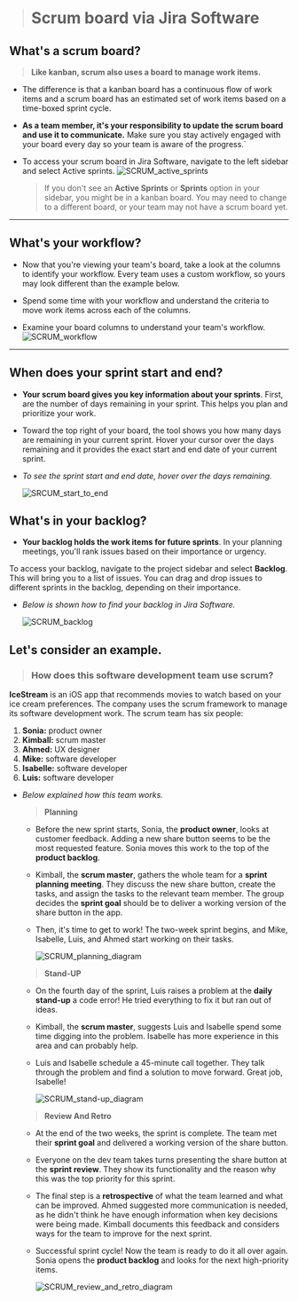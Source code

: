 > # Scrum board via Jira Software

## **What's a scrum board?**

> **Like kanban, scrum also uses a board to manage work items.**

- The difference is that a kanban board has a continuous flow of work items and a scrum board has an estimated set of work items based on a time-boxed sprint cycle.

- **As a team member, it's your responsibility to update the scrum board and use it to communicate.** Make sure you stay actively engaged with your board every day so your team is aware of the progress.`

- To access your scrum board in Jira Software, navigate to the left sidebar and select Active sprints.
    ![SCRUM_active_sprints](https://i.postimg.cc/4yDt3Wkz/SCRUM-active-sprints.gif)

    > If you don't see an **Active Sprints** or **Sprints** option in your sidebar, you might be in a kanban board. You may need to change to a different board, or your team may not have a scrum board yet.

---

## **What's your workflow?**

- Now that you're viewing your team's board, take a look at the columns to identify your workflow. Every team uses a custom workflow, so yours may look different than the example below.

- Spend some time with your workflow and understand the criteria to move work items across each of the columns.

- Examine your board columns to understand your team's workflow.
  ![SCRUM_workflow](https://i.postimg.cc/yNGNBkzR/SCRUM-overview.png)

---

## **When does your sprint start and end?**

- **Your scrum board gives you key information about your sprints**. First, are the number of days remaining in your sprint. This helps you plan and prioritize your work.

- Toward the top right of your board, the tool shows you how many days are remaining in your current sprint. Hover your cursor over the days remaining and it provides the exact start and end date of your current sprint.

- _To see the sprint start and end date, hover over the days remaining._

  ![SRCUM_start_to_end](https://i.postimg.cc/RZzK5pTm/SCRUM-start-to-end.gif)

## **What's in your backlog?**

- **Your backlog holds the work items for future sprints**. In your planning meetings, you'll rank issues based on their importance or urgency. 

To access your backlog, navigate to the project sidebar and select **Backlog**. This will bring you to a list of issues. You can drag and drop issues to different sprints in the backlog, depending on their importance.

- _Below is shown how to find your backlog in Jira Software._
  
  ![SCRUM_backlog](https://i.postimg.cc/VNkgrsH4/SCRUM-backlog.gif)


## **Let's consider an example.**

> ### **How does this software development team use scrum?**

**IceStream** is an iOS app that recommends movies to watch based on your ice cream preferences. The company uses the scrum framework to manage its software development work. The scrum team has six people: 

1. **Sonia:** product owner
2. **Kimball:** scrum master
3. **Ahmed:** UX designer
4. **Mike:** software developer
5. **Isabelle:** software developer
6. **Luis:** software developer

- _Below explained how this team works._
  
  > **Planning**

  - Before the new sprint starts, Sonia, the **product owner**, looks at customer feedback. Adding a new share button seems to be the most requested feature. Sonia moves this work to the top of the **product backlog**.

  - Kimball, the **scrum master**, gathers the whole team for a **sprint planning meeting**. They discuss the new share button, create the tasks, and assign the tasks to the relevant team member. The group decides the **sprint goal** should be to deliver a working version of the share button in the app.

  - Then, it's time to get to work! The two-week sprint begins, and Mike, Isabelle, Luis, and Ahmed start working on their tasks.
    
    ![SCRUM_planning_diagram](https://i.postimg.cc/1zXzLDbP/SCRUM-planning-diagram.png)
  
  > **Stand-UP**

  - On the fourth day of the sprint, Luis raises a problem at the **daily stand-up** a code error! He tried everything to fix it but ran out of ideas. 
  
  - Kimball, the **scrum master**, suggests Luis and Isabelle spend some time digging into the problem. Isabelle has more experience in this area and can probably help. 
  
  - Luis and Isabelle schedule a 45-minute call together. They talk through the problem and find a solution to move forward. Great job, Isabelle!

    ![SCRUM_stand-up_diagram](https://i.postimg.cc/d19SrTtk/SCRUM-stand-up-diagram.png)

  > **Review And Retro**

  - At the end of the two weeks, the sprint is complete. The team met their **sprint goal** and delivered a working version of the share button.

  - Everyone on the dev team takes turns presenting the share button at the **sprint review**. They show its functionality and the reason why this was the top priority for this sprint.
  
  - The final step is a **retrospective** of what the team learned and what can be improved. Ahmed suggested more communication is needed, as he didn't think he have enough information when key decisions were being made. Kimball documents this feedback and considers ways for the team to improve for the next sprint.
  
  - Successful sprint cycle! Now the team is ready to do it all over again. Sonia opens the **product backlog** and looks for the next high-priority items.

    ![SCRUM_review_and_retro_diagram](https://i.postimg.cc/PJt9RQFQ/SCRUM-review-and-retro-diagram.png)